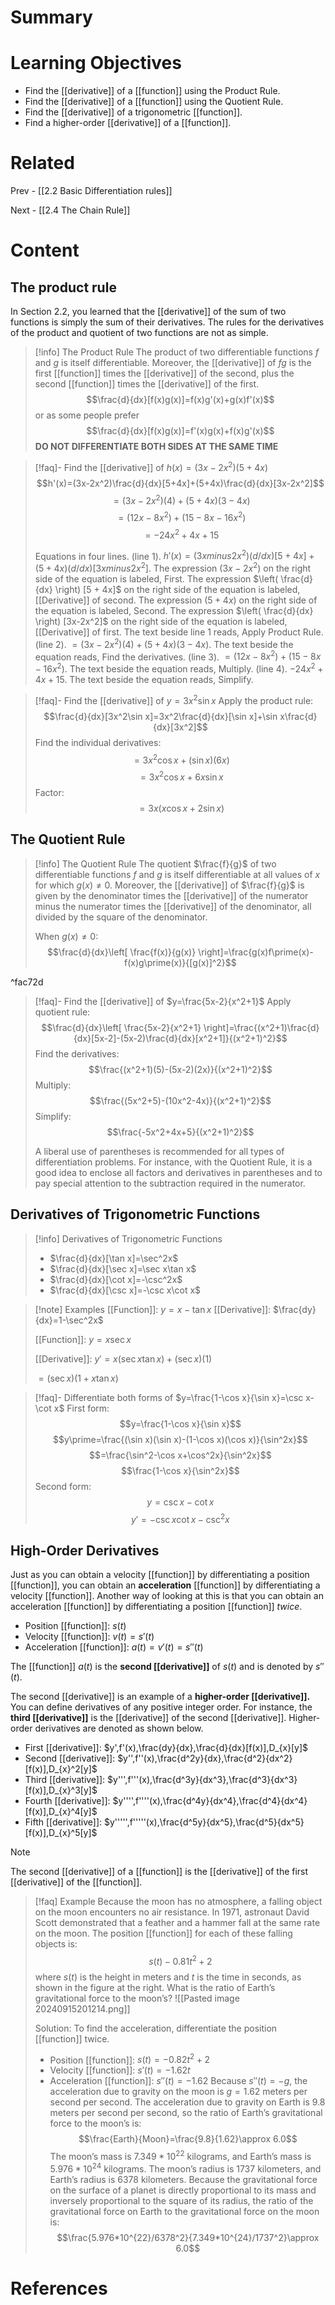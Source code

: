 # Summary

# Learning Objectives
- Find the [[derivative]] of a [[function]] using the Product Rule.
- Find the [[derivative]] of a [[function]] using the Quotient Rule.
- Find the [[derivative]] of a trigonometric [[function]].
- Find a higher-order [[derivative]] of a [[function]].
# Related
Prev - [[2.2 Basic Differentiation rules]]

Next - [[2.4 The Chain Rule]]
# Content

## The product rule
In Section 2.2, you learned that the [[derivative]] of the sum of two functions is simply the sum of their derivatives. The rules for the derivatives of the product and quotient of two functions are not as simple.

>[!info] The Product Rule
>The product of two differentiable functions _f_ and _g_ is itself differentiable. Moreover, the [[derivative]] of _fg_ is the first [[function]] times the [[derivative]] of the second, plus the second [[function]] times the [[derivative]] of the first.
>$$\frac{d}{dx}[f(x)g(x)]=f(x)g'(x)+g(x)f'(x)$$
>or as some people prefer
>$$\frac{d}{dx}[f(x)g(x)]=f'(x)g(x)+f(x)g'(x)$$
>__DO NOT DIFFERENTIATE BOTH SIDES AT THE SAME TIME__

>[!faq]- Find the [[derivative]] of $h(x)=(3x-2x^2)(5+4x)$
>$$h'(x)=(3x-2x^2)\frac{d}{dx}[5+4x]+(5+4x)\frac{d}{dx}[3x-2x^2]$$
>$$=(3x-2x^2)(4)+(5+4x)(3-4x)$$
>$$=(12x-8x^2)+(15-8x-16x^2)$$
>$$=-24x^2+4x+15$$
>
>Equations in four lines. (line 1). $h \prime (x) = (3x minus 2x^2) (d/d x) [5 + 4x] + (5 + 4x) (d/d x) [3x minus 2x^2]$. The expression $(3x-2x^2)$ on the right side of the equation is labeled, First. The expression $\left( \frac{d}{dx} \right) [5 + 4x]$ on the right side of the equation is labeled, [[Derivative]] of second. The expression $(5 + 4x)$ on the right side of the equation is labeled, Second. The expression $\left( \frac{d}{dx} \right) [3x-2x^2]$ on the right side of the equation is labeled, [[Derivative]] of first. The text beside line 1 reads, Apply Product Rule. (line 2). $=(3x-2x^2)(4)+(5+4x)(3-4x)$. The text beside the equation reads, Find the derivatives. (line 3). $=(12x-8x^2)+(15-8x-16x^2)$. The text beside the equation reads, Multiply. (line 4). $-24x^2+4x+15$. The text beside the equation reads, Simplify. 

>[!faq]- Find the [[derivative]] of $y=3x^2\sin x$
>Apply the product rule: $$\frac{d}{dx}[3x^2\sin x]=3x^2\frac{d}{dx}[\sin x]+\sin x\frac{d}{dx}[3x^2]$$
>Find the individual derivatives: $$=3x^2\cos x+(\sin x)(6x)$$
>$$=3x^2\cos x+6x\sin x$$
>Factor: $$=3x(x\cos x+2\sin x)$$

## The Quotient Rule

>[!info] The Quotient Rule
>The quotient $\frac{f}{g}$ of two differentiable functions _f_ and _g_ is itself differentiable at all values of _x_ for which $g(x)\neq 0$. Moreover, the [[derivative]] of $\frac{f}{g}$ is given by the denominator times the [[derivative]] of the numerator minus the numerator times the [[derivative]] of the denominator, all divided by the square of the denominator.
>
>When $g(x)\neq 0$: $$\frac{d}{dx}\left[ \frac{f(x)}{g(x)} \right]=\frac{g(x)f\prime(x)-f(x)g\prime(x)}{[g(x)]^2}$$

^fac72d

>[!faq]- Find the [[derivative]] of $y=\frac{5x-2}{x^2+1}$
>Apply quotient rule: $$\frac{d}{dx}\left[ \frac{5x-2}{x^2+1} \right]=\frac{(x^2+1)\frac{d}{dx}[5x-2]-(5x-2)\frac{d}{dx}[x^2+1]}{(x^2+1)^2}$$
>Find the derivatives: $$\frac{(x^2+1)(5)-(5x-2)(2x)}{(x^2+1)^2}$$
>Multiply: $$\frac{(5x^2+5)-(10x^2-4x)}{(x^2+1)^2}$$
>Simplify: $$\frac{-5x^2+4x+5}{(x^2+1)^2}$$
>
>A liberal use of parentheses is recommended for all types of differentiation problems. For instance, with the Quotient Rule, it is a good idea to enclose all factors and derivatives in parentheses and to pay special attention to the subtraction required in the numerator. 

## Derivatives of Trigonometric Functions

>[!info] Derivatives of Trigonometric Functions
>- $\frac{d}{dx}[\tan x]=\sec^2x$
>- $\frac{d}{dx}[\sec x]=\sec x\tan x$
>- $\frac{d}{dx}[\cot x]=-\csc^2x$
>- $\frac{d}{dx}[\csc x]=-\csc x\cot x$

>[!note] Examples
>[[Function]]: $y=x-\tan x$
>[[Derivative]]: $\frac{dy}{dx}=1-\sec^2x$
>
>[[Function]]: $y=x\sec x$
>
>[[Derivative]]: $y\prime=x(\sec x\tan x)+(\sec x)(1)$
>
>$=(\sec x)(1+x\tan x)$

>[!faq]- Differentiate both forms of $y=\frac{1-\cos x}{\sin x}=\csc x-\cot x$
>First form: $$y=\frac{1-\cos x}{\sin x}$$
>$$y\prime=\frac{(\sin x)(\sin x)-(1-\cos x)(\cos x)}{\sin^2x}$$
>$$=\frac{\sin^2-\cos x+\cos^2x}{\sin^2x}$$
>$$\frac{1-\cos x}{\sin^2x}$$
>Second form: $$y=\csc x-\cot x$$
>$$y\prime=-\csc x\cot x-\csc^2x$$
 
## High-Order Derivatives

Just as you can obtain a velocity [[function]] by differentiating a position [[function]], you can obtain an **acceleration** [[function]] by differentiating a velocity [[function]]. Another way of looking at this is that you can obtain an acceleration [[function]] by differentiating a position [[function]] _twice_.
- Position [[function]]: $s(t)$
- Velocity [[function]]: $v(t) = s'(t)$
- Acceleration [[function]]: $a(t)=v'(t)=s''(t)$

The [[function]] $a(t)$ is the __second [[derivative]]__ of $s(t)$ and is denoted by $s''(t)$.

The second [[derivative]] is an example of a **higher-order [[derivative]].** You can define derivatives of any positive integer order. For instance, the **third [[derivative]]** is the [[derivative]] of the second [[derivative]]. Higher-order derivatives are denoted as shown below.

- First [[derivative]]: $y',f'(x),\frac{dy}{dx},\frac{d}{dx}[f(x)],D_{x}[y]$
- Second [[derivative]]: $y'',f''(x),\frac{d^2y}{dx},\frac{d^2}{dx^2}[f(x)],D_{x}^2[y]$
- Third [[derivative]]: $y''',f'''(x),\frac{d^3y}{dx^3},\frac{d^3}{dx^3}[f(x)],D_{x}^3[y]$
- Fourth [[derivative]]: $y'''',f''''(x),\frac{d^4y}{dx^4},\frac{d^4}{dx^4}[f(x)],D_{x}^4[y]$
- Fifth [[derivative]]: $y''''',f'''''(x),\frac{d^5y}{dx^5},\frac{d^5}{dx^5}[f(x)],D_{x}^5[y]$

>[!note]
>The second [[derivative]] of a [[function]] is the [[derivative]] of the first [[derivative]] of the [[function]].

>[!faq] Example
>Because the moon has no atmosphere, a falling object on the moon encounters no air resistance. In 1971, astronaut David Scott demonstrated that a feather and a hammer fall at the same rate on the moon. The position [[function]] for each of these falling objects is: $$s(t)-0.81t^2+2$$
>where $s(t)$ is the height in meters and $t$ is the time in seconds, as shown in the figure at the right. What is the ratio of Earth’s gravitational force to the moon’s?
>![[Pasted image 20240915201214.png]]
>
>Solution:
>To find the acceleration, differentiate the position [[function]] twice.
>- Position [[function]]: $s(t)=-0.82t^2+2$
>- Velocity [[function]]: $s'(t)=-1.62t$
>- Acceleration [[function]]: $s''(t)=-1.62$
>Because $s''(t)=-g$, the acceleration due to gravity on the moon is $g=1.62$ meters per second per second. The acceleration due to gravity on Earth is $9.8$ meters per second per second, so the ratio of Earth’s gravitational force to the moon’s is: $$\frac{Earth}{Moon}=\frac{9.8}{1.62}\approx 6.0$$
>The moon’s mass is $7.349*10^{22}$ kilograms, and Earth’s mass is $5.976*10^{24}$ kilograms. The moon’s radius is $1737$ kilometers, and Earth’s radius is $6378$ kilometers. Because the gravitational force on the surface of a planet is directly proportional to its mass and inversely proportional to the square of its radius, the ratio of the gravitational force on Earth to the gravitational force on the moon is: $$\frac{5.976*10^{22}/6378^2}{7.349*10^{24}/1737^2}\approx 6.0$$

# References
